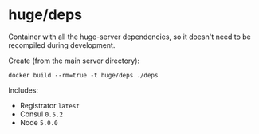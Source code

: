 # huge/deps

Container with all the huge-server dependencies, so it doesn't need to be recompiled during development.

Create (from the main server directory):

    docker build --rm=true -t huge/deps ./deps

Includes:

* Registrator `latest`
* Consul `0.5.2`
* Node `5.0.0`
